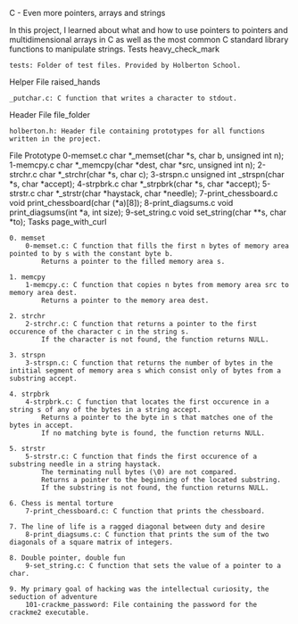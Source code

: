 C - Even more pointers, arrays and strings

In this project, I learned about what and how to use pointers to pointers and multidimensional arrays in C as well as the most common C standard library functions to manipulate strings.
Tests heavy_check_mark

    tests: Folder of test files. Provided by Holberton School.

Helper File raised_hands

    _putchar.c: C function that writes a character to stdout.

Header File file_folder

    holberton.h: Header file containing prototypes for all functions written in the project.

File 	Prototype
0-memset.c 	char *_memset(char *s, char b, unsigned int n);
1-memcpy.c 	char *_memcpy(char *dest, char *src, unsigned int n);
2-strchr.c 	char *_strchr(char *s, char c);
3-strspn.c 	unsigned int _strspn(char *s, char *accept);
4-strpbrk.c 	char *_strpbrk(char *s, char *accept);
5-strstr.c 	char *_strstr(char *haystack, char *needle);
7-print_chessboard.c 	void print_chessboard(char (*a)[8]);
8-print_diagsums.c 	void print_diagsums(int *a, int size);
9-set_string.c 	void set_string(char **s, char *to);
Tasks page_with_curl

    0. memset
        0-memset.c: C function that fills the first n bytes of memory area pointed to by s with the constant byte b.
            Returns a pointer to the filled memory area s.

    1. memcpy
        1-memcpy.c: C function that copies n bytes from memory area src to memory area dest.
            Returns a pointer to the memory area dest.

    2. strchr
        2-strchr.c: C function that returns a pointer to the first occurence of the character c in the string s.
            If the character is not found, the function returns NULL.

    3. strspn
        3-strspn.c: C function that returns the number of bytes in the intitial segment of memory area s which consist only of bytes from a substring accept.

    4. strpbrk
        4-strpbrk.c: C function that locates the first occurence in a string s of any of the bytes in a string accept.
            Returns a pointer to the byte in s that matches one of the bytes in accept.
            If no matching byte is found, the function returns NULL.

    5. strstr
        5-strstr.c: C function that finds the first occurence of a substring needle in a string haystack.
            The terminating null bytes (\0) are not compared.
            Returns a pointer to the beginning of the located substring.
            If the substring is not found, the function returns NULL.

    6. Chess is mental torture
        7-print_chessboard.c: C function that prints the chessboard.

    7. The line of life is a ragged diagonal between duty and desire
        8-print_diagsums.c: C function that prints the sum of the two diagonals of a square matrix of integers.

    8. Double pointer, double fun
        9-set_string.c: C function that sets the value of a pointer to a char.

    9. My primary goal of hacking was the intellectual curiosity, the seduction of adventure
        101-crackme_password: File containing the password for the crackme2 executable.

